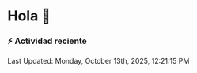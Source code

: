 # Hola 👋 

### :zap: Actividad reciente

<!--RECENT_ACTIVITY:start-->
<!--RECENT_ACTIVITY:end-->


<!--RECENT_ACTIVITY:last_update-->
Last Updated: Monday, October 13th, 2025, 12:21:15 PM
<!--RECENT_ACTIVITY:last_update_end-->
